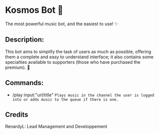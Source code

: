 # Kosmos Bot 🌌

The most powerful music bot, and the easiest to use! ✨

## Description:
This bot aims to simplify the task of users as much as possible, offering them a complete and easy to understand interface;
it also contains some specialties available to supporters (those who have purchased the premium). 🎊

## Commands:
* []() /play input:"url/title"
``Plays music in the channel the user is logged into or adds music to the queue if there is one.``

## Credits
RenardyL: Lead Management and Developpement
